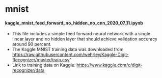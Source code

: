 # mnist

#### kaggle_mnist_feed_forward_no_hidden_no_cnn_2020_07_11.ipynb
- This file includes a simple feed forward neural network with a single linear layer and no hidden layer that should achieve validation accuracy around 90 percent. 
- The Kaggle MNIST training data was downloaded from https://raw.githubusercontent.com/wehrley/Kaggle-Digit-Recognizer/master/train.csv" 
- Link to training data on Kaggle: https://www.kaggle.com/c/digit-recognizer/data

